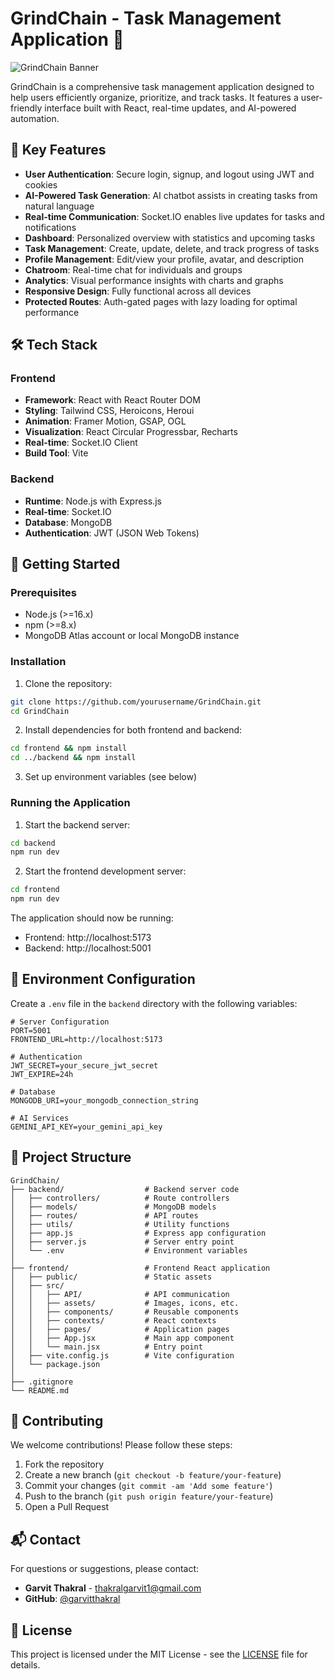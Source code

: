 # GrindChain - Task Management Application 🚀

![GrindChain Banner](https://iili.io/Fk8Exv2.png)

GrindChain is a comprehensive task management application designed to help users efficiently organize, prioritize, and track tasks. It features a user-friendly interface built with React, real-time updates, and AI-powered automation.

## 🌟 Key Features

- **User Authentication**: Secure login, signup, and logout using JWT and cookies
- **AI-Powered Task Generation**: AI chatbot assists in creating tasks from natural language
- **Real-time Communication**: Socket.IO enables live updates for tasks and notifications
- **Dashboard**: Personalized overview with statistics and upcoming tasks
- **Task Management**: Create, update, delete, and track progress of tasks
- **Profile Management**: Edit/view your profile, avatar, and description
- **Chatroom**: Real-time chat for individuals and groups
- **Analytics**: Visual performance insights with charts and graphs
- **Responsive Design**: Fully functional across all devices
- **Protected Routes**: Auth-gated pages with lazy loading for optimal performance

## 🛠️ Tech Stack

### Frontend
- **Framework**: React with React Router DOM
- **Styling**: Tailwind CSS, Heroicons, Heroui
- **Animation**: Framer Motion, GSAP, OGL
- **Visualization**: React Circular Progressbar, Recharts
- **Real-time**: Socket.IO Client
- **Build Tool**: Vite

### Backend
- **Runtime**: Node.js with Express.js
- **Real-time**: Socket.IO
- **Database**: MongoDB
- **Authentication**: JWT (JSON Web Tokens)

## 🚀 Getting Started

### Prerequisites
- Node.js (>=16.x)
- npm (>=8.x)
- MongoDB Atlas account or local MongoDB instance

### Installation

1. Clone the repository:
```bash
git clone https://github.com/yourusername/GrindChain.git
cd GrindChain
```

2. Install dependencies for both frontend and backend:
```bash
cd frontend && npm install
cd ../backend && npm install
```

3. Set up environment variables (see below)

### Running the Application

1. Start the backend server:
```bash
cd backend
npm run dev
```

2. Start the frontend development server:
```bash
cd frontend
npm run dev
```

The application should now be running:
- Frontend: http://localhost:5173
- Backend: http://localhost:5001

## 🔐 Environment Configuration

Create a `.env` file in the `backend` directory with the following variables:

```env
# Server Configuration
PORT=5001
FRONTEND_URL=http://localhost:5173

# Authentication
JWT_SECRET=your_secure_jwt_secret
JWT_EXPIRE=24h

# Database
MONGODB_URI=your_mongodb_connection_string

# AI Services
GEMINI_API_KEY=your_gemini_api_key
```

## 📂 Project Structure

```
GrindChain/
├── backend/                  # Backend server code
│   ├── controllers/          # Route controllers
│   ├── models/               # MongoDB models
│   ├── routes/               # API routes
│   ├── utils/                # Utility functions
│   ├── app.js                # Express app configuration
│   ├── server.js             # Server entry point
│   └── .env                  # Environment variables
│
├── frontend/                 # Frontend React application
│   ├── public/               # Static assets
│   ├── src/
│   │   ├── API/              # API communication
│   │   ├── assets/           # Images, icons, etc.
│   │   ├── components/       # Reusable components
│   │   ├── contexts/         # React contexts
│   │   ├── pages/            # Application pages
│   │   ├── App.jsx           # Main app component
│   │   └── main.jsx          # Entry point
│   ├── vite.config.js        # Vite configuration
│   └── package.json
│
├── .gitignore
└── README.md
```

## 🤝 Contributing

We welcome contributions! Please follow these steps:

1. Fork the repository
2. Create a new branch (`git checkout -b feature/your-feature`)
3. Commit your changes (`git commit -am 'Add some feature'`)
4. Push to the branch (`git push origin feature/your-feature`)
5. Open a Pull Request

## 📬 Contact

For questions or suggestions, please contact:

- **Garvit Thakral** - [thakralgarvit1@gmail.com](mailto:thakralgarvit1@gmail.com)
- **GitHub**: [@garvitthakral](https://github.com/garvitthakral)

## 📄 License

This project is licensed under the MIT License - see the [LICENSE](LICENSE) file for details.
